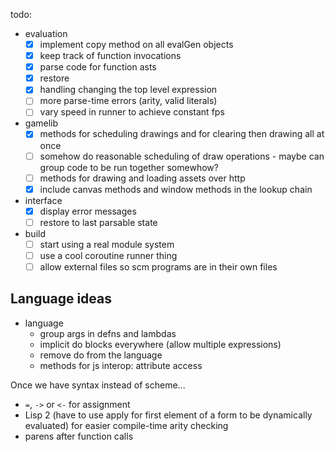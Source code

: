 todo:

* evaluation
  - [x] implement copy method on all evalGen objects
  - [x] keep track of function invocations
  - [x] parse code for function asts
  - [x] restore
  - [x] handling changing the top level expression
  - [ ] more parse-time errors (arity, valid literals)
  - [ ] vary speed in runner to achieve constant fps

* gamelib
  - [x] methods for scheduling drawings and for clearing then drawing all at once
  - [ ] somehow do reasonable scheduling of draw operations - maybe can group
        code to be run together somewhow?
  - [ ] methods for drawing and loading assets over http
  - [x] include canvas methods and window methods in the lookup chain

* interface
  - [x] display error messages
  - [ ] restore to last parsable state

* build
  - [ ] start using a real module system
  - [ ] use a cool coroutine runner thing
  - [ ] allow external files so scm programs are in their own files

Language ideas
--------------

* language
  - group args in defns and lambdas
  - implicit do blocks everywhere (allow multiple expressions)
  - remove do from the language
  - methods for js interop: attribute access

Once we have syntax instead of scheme...

* `=`, `->` or `<-` for assignment
* Lisp 2 (have to use apply for first element of a form to be dynamically
  evaluated) for easier compile-time arity checking
* parens after function calls



